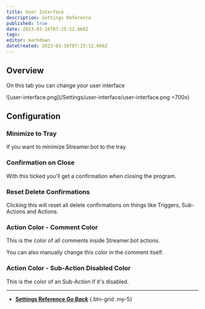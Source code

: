 ```yaml
---
title: User Interface
description: Settings Reference
published: true
date: 2023-03-16T07:25:12.666Z
tags: 
editor: markdown
dateCreated: 2023-03-16T07:25:12.666Z
---
```


## Overview
On this tab you can change your user interface

![user-interface.png](/Settings/user-interface/user-interface.png =700x)

## Configuration
### Minimize to Tray
If you want to minimize Streamer.bot to the tray.

### Confirmation on Close
With this ticked you'll get a confirmation when closing the program.

### Reset Delete Confirmations
Clicking this will reset all delete confirmations on things like Triggers, Sub-Actions and Actions.

### Action Color - Comment Color
This is the color of all comments inside Streamer.bot actions.

You can also manually change this color in the comment itself.

### Action Color - Sub-Action Disabled Color
This is the color of an Sub-Action if it's disabled.

---

- [<i class="mdi mdi-chevron-left"></i>**Settings Reference *Go Back***](/Settings-2)
{.btn-grid .my-5}